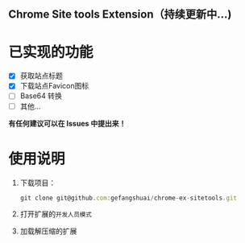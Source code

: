Chrome Site tools Extension（持续更新中...)
----

# 已实现的功能
- [x] 获取站点标题
- [x] 下载站点Favicon图标
- [ ] Base64 转换
- [ ] 其他...

**有任何建议可以在 Issues 中提出来！**

# 使用说明
1. 下载项目：

    ```jsx
    git clone git@github.com:gefangshuai/chrome-ex-sitetools.git
    ```

2. 打开扩展的`开发人员模式`
3. 加载解压缩的扩展
